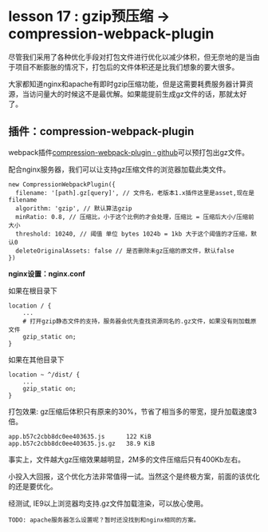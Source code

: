 # lesson 17 : gzip预压缩 -> compression-webpack-plugin

尽管我们采用了各种优化手段对打包文件进行优化以减少体积，但无奈地的是当由于项目不断膨胀的情况下，打包后的文件体积还是比我们想象的要大很多。

大家都知道nginx和apache有即时gzip压缩功能，但是这需要耗费服务器计算资源，当访问量大的时候这不是最优解。如果能提前生成gz文件的话，那就太好了。

## 插件：compression-webpack-plugin

webpack插件[compression-webpack-plugin · github](https://github.com/webpack-contrib/compression-webpack-plugin)可以预打包出gz文件。

配合nginx服务器，我们可以让支持gz压缩文件的浏览器加载此类文件。

```
new CompressionWebpackPlugin({
  filename: '[path].gz[query]', // 文件名，老版本1.x插件这里是asset,现在是filename
  algorithm: 'gzip', // 默认算法gzip
  minRatio: 0.8, // 压缩比，小于这个比例的才会处理，压缩比 = 压缩后大小/压缩前大小
  threshold: 10240, // 阈值 单位 bytes 1024b = 1kb 大于这个阈值的才压缩，默认0
  deleteOriginalAssets: false // 是否删除未gz压缩的原文件，默认false
})
```

**nginx设置：nginx.conf**

如果在根目录下

```
location / {
    ...
    # 打开gzip静态文件的支持，服务器会优先查找资源同名的.gz文件，如果没有则加载原文件
    gzip_static on;
}
```

如果在其他目录下

```
location ~ ^/dist/ {
    ...
    gzip_static on;
}
```

打包效果: gz压缩后体积只有原来的30%，节省了相当多的带宽，提升加载速度3倍。

```
app.b57c2cbb8dc0ee403635.js      122 KiB    
app.b57c2cbb8dc0ee403635.js.gz   38.9 KiB   
```

事实上，文件越大gz压缩效果越明显，2M多的文件压缩后只有400Kb左右。

小投入大回报，这个优化方法非常值得一试。当然这个是终极方案，前面的该优化的还是要优化。

经测试, IE9以上浏览器均支持.gz文件加载渲染，可以放心使用。

`TODO: apache服务器怎么设置呢？暂时还没找到和nginx相同的方案。`


